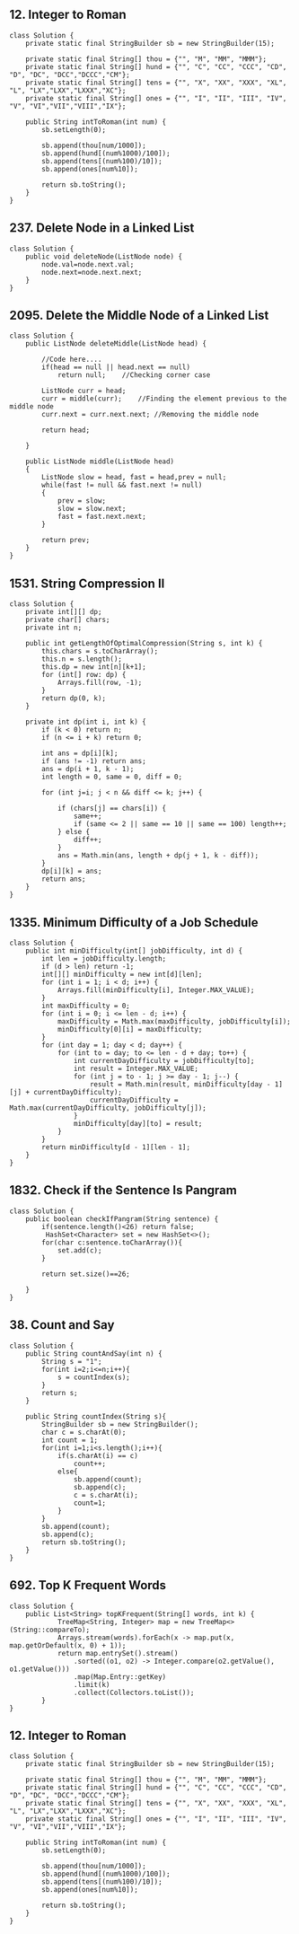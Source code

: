 

## 12. Integer to Roman

    class Solution {
        private static final StringBuilder sb = new StringBuilder(15);

        private static final String[] thou = {"", "M", "MM", "MMM"};
        private static final String[] hund = {"", "C", "CC", "CCC", "CD", "D", "DC", "DCC","DCCC","CM"};
        private static final String[] tens = {"", "X", "XX", "XXX", "XL", "L", "LX","LXX","LXXX","XC"};
        private static final String[] ones = {"", "I", "II", "III", "IV", "V", "VI","VII","VIII","IX"};

        public String intToRoman(int num) {
            sb.setLength(0);

            sb.append(thou[num/1000]);
            sb.append(hund[(num%1000)/100]);
            sb.append(tens[(num%100)/10]);
            sb.append(ones[num%10]);

            return sb.toString();
        }
    }


## 237. Delete Node in a Linked List

    class Solution {
        public void deleteNode(ListNode node) {
            node.val=node.next.val;
            node.next=node.next.next;
        }
    }


## 2095. Delete the Middle Node of a Linked List

    class Solution {
        public ListNode deleteMiddle(ListNode head) {

            //Code here....
            if(head == null || head.next == null)
                return null;    //Checking corner case

            ListNode curr = head;
            curr = middle(curr);    //Finding the element previous to the middle node
            curr.next = curr.next.next; //Removing the middle node

            return head;

        }

        public ListNode middle(ListNode head)
        {
            ListNode slow = head, fast = head,prev = null;
            while(fast != null && fast.next != null)
            {
                prev = slow;
                slow = slow.next;
                fast = fast.next.next;
            }

            return prev;
        }
    }


## 1531. String Compression II

    class Solution {
        private int[][] dp;
        private char[] chars;
        private int n;

        public int getLengthOfOptimalCompression(String s, int k) {
            this.chars = s.toCharArray();
            this.n = s.length();
            this.dp = new int[n][k+1];
            for (int[] row: dp) {
                Arrays.fill(row, -1);
            }
            return dp(0, k);
        }

        private int dp(int i, int k) {
            if (k < 0) return n;
            if (n <= i + k) return 0;

            int ans = dp[i][k];
            if (ans != -1) return ans; 
            ans = dp(i + 1, k - 1);
            int length = 0, same = 0, diff = 0;

            for (int j=i; j < n && diff <= k; j++) {

                if (chars[j] == chars[i]) {
                    same++;
                    if (same <= 2 || same == 10 || same == 100) length++;
                } else {
                    diff++; 
                }
                ans = Math.min(ans, length + dp(j + 1, k - diff)); 
            }
            dp[i][k] = ans;
            return ans;
        }
    }


## 1335. Minimum Difficulty of a Job Schedule

    class Solution {
        public int minDifficulty(int[] jobDifficulty, int d) {
            int len = jobDifficulty.length;
            if (d > len) return -1;
            int[][] minDifficulty = new int[d][len];
            for (int i = 1; i < d; i++) {
                Arrays.fill(minDifficulty[i], Integer.MAX_VALUE);
            }
            int maxDifficulty = 0;
            for (int i = 0; i <= len - d; i++) {
                maxDifficulty = Math.max(maxDifficulty, jobDifficulty[i]);
                minDifficulty[0][i] = maxDifficulty;
            }
            for (int day = 1; day < d; day++) {
                for (int to = day; to <= len - d + day; to++) {
                    int currentDayDifficulty = jobDifficulty[to];
                    int result = Integer.MAX_VALUE;
                    for (int j = to - 1; j >= day - 1; j--) {
                        result = Math.min(result, minDifficulty[day - 1][j] + currentDayDifficulty);
                        currentDayDifficulty = Math.max(currentDayDifficulty, jobDifficulty[j]);
                    }
                    minDifficulty[day][to] = result;
                }   
            }
            return minDifficulty[d - 1][len - 1];
        }
    }



## 1832. Check if the Sentence Is Pangram
    class Solution {
        public boolean checkIfPangram(String sentence) {
            if(sentence.length()<26) return false;
             HashSet<Character> set = new HashSet<>();
            for(char c:sentence.toCharArray()){
                set.add(c);
            }

            return set.size()==26;

        }
    }


## 38. Count and Say

    class Solution {
        public String countAndSay(int n) {
            String s = "1";
            for(int i=2;i<=n;i++){
                s = countIndex(s);
            }
            return s;
        }

        public String countIndex(String s){
            StringBuilder sb = new StringBuilder();
            char c = s.charAt(0);
            int count = 1;
            for(int i=1;i<s.length();i++){
                if(s.charAt(i) == c)
                    count++;
                else{
                    sb.append(count);
                    sb.append(c);
                    c = s.charAt(i);
                    count=1;
                }
            }
            sb.append(count);
            sb.append(c);
            return sb.toString();
        }
    }



## 692. Top K Frequent Words

    class Solution {
        public List<String> topKFrequent(String[] words, int k) {
                TreeMap<String, Integer> map = new TreeMap<>(String::compareTo);
                Arrays.stream(words).forEach(x -> map.put(x, map.getOrDefault(x, 0) + 1));
                return map.entrySet().stream()
                    .sorted((o1, o2) -> Integer.compare(o2.getValue(), o1.getValue()))
                    .map(Map.Entry::getKey)
                    .limit(k)
                    .collect(Collectors.toList());
            }
    }



## 12. Integer to Roman

    class Solution {
        private static final StringBuilder sb = new StringBuilder(15);

        private static final String[] thou = {"", "M", "MM", "MMM"};
        private static final String[] hund = {"", "C", "CC", "CCC", "CD", "D", "DC", "DCC","DCCC","CM"};
        private static final String[] tens = {"", "X", "XX", "XXX", "XL", "L", "LX","LXX","LXXX","XC"};
        private static final String[] ones = {"", "I", "II", "III", "IV", "V", "VI","VII","VIII","IX"};

        public String intToRoman(int num) {
            sb.setLength(0);

            sb.append(thou[num/1000]);
            sb.append(hund[(num%1000)/100]);
            sb.append(tens[(num%100)/10]);
            sb.append(ones[num%10]);

            return sb.toString();
        }
    }  
